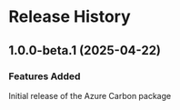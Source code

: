 # Release History
    
## 1.0.0-beta.1 (2025-04-22)

### Features Added

Initial release of the Azure Carbon package
